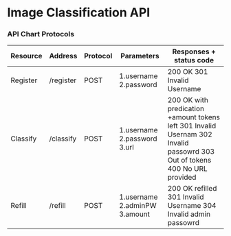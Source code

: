 # Image Classification API


### API Chart Protocols
| Resource | Address   | Protocol | Parameters                    | Responses + status code                                                                                                    |
| -------- | --------- | -------- | ----------------------------- | -------------------------------------------------------------------------------------------------------------------------- |
| Register | /register | POST     | 1.username 2.password         | 200 OK 301 Invalid Username                                                                                                |
| Classify | /classify | POST     | 1.username 2.password 3.url   | 200 OK with predication +amount tokens left 301 Invalid Usernam 302 Invalid passowrd 303 Out of tokens 400 No URL provided |
| Refill   | /refill   | POST     | 1.username 2.adminPW 3.amount | 200 OK refilled 301 Invalid Username 304 Invalid admin passowrd                                                            |